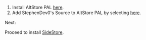 1. Install AltStore PAL [here](https://altstore.io/download).
2. Add StephenDev0's Source to AltStore PAL by selecting [here](https://intradeus.github.io/http-protocol-redirector?r=altstore://source?url=https://stikdebug.xyz/apps.json).

Next:

Proceed to install [SideStore](./install-sidestore.md).

